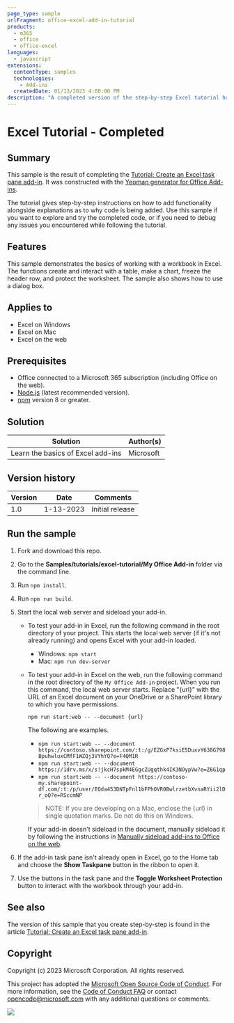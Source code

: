 ```yaml
---
page_type: sample
urlFragment: office-excel-add-in-tutorial
products:
  - m365
  - office
  - office-excel
languages:
  - javascript
extensions:
  contentType: samples
  technologies:
    - Add-ins
  createdDate: 01/13/2023 4:00:00 PM
description: "A completed version of the step-by-step Excel tutorial hosted on learn.microsoft.com."
---
```


# Excel Tutorial - Completed

## Summary

This sample is the result of completing the [Tutorial: Create an Excel task pane add-in](https://learn.microsoft.com/office/dev/add-ins/tutorials/excel-tutorial). It was constructed with the [Yeoman generator for Office Add-ins](https://learn.microsoft.com/office/dev/add-ins/develop/yeoman-generator-overview).

The tutorial gives step-by-step instructions on how to add functionality alongside explanations as to why code is being added. Use this sample if you want to explore and try the completed code, or if you need to debug any issues you encountered while following the tutorial.

## Features

This sample demonstrates the basics of working with a workbook in Excel. The functions create and interact with a table, make a chart, freeze the header row, and protect the worksheet. The sample also shows how to use a dialog box.

## Applies to

- Excel on Windows
- Excel on Mac
- Excel on the web

## Prerequisites

- Office connected to a Microsoft 365 subscription (including Office on the web).
- [Node.js](https://nodejs.org/) (latest recommended version).
- [npm](https://docs.npmjs.com/downloading-and-installing-node-js-and-npm) version 8 or greater.

## Solution

Solution | Author(s)
---------|----------
Learn the basics of Excel add-ins | Microsoft

## Version history

Version  | Date | Comments
---------| -----| --------
1.0 | 1-13-2023 | Initial release

## Run the sample

1. Fork and download this repo.

1. Go to the **Samples/tutorials/excel-tutorial/My Office Add-in** folder via the command line.

1. Run `npm install`.

1. Run `npm run build`.

1. Start the local web server and sideload your add-in.

    - To test your add-in in Excel, run the following command in the root directory of your project. This starts the local web server (if it's not already running) and opens Excel with your add-in loaded.

      - Windows: `npm start`
      - Mac: `npm run dev-server`

    - To test your add-in in Excel on the web, run the following command in the root directory of the `My Office Add-in` project. When you run this command, the local web server starts. Replace "{url}" with the URL of an Excel document on your OneDrive or a SharePoint library to which you have permissions.

      ```command line
      npm run start:web -- --document {url}
      ```

      The following are examples.

      - `npm run start:web -- --document https://contoso.sharepoint.com/:t:/g/EZGxP7ksiE5DuxvY638G798BpuhwluxCMfF1WZQj3VYhYQ?e=F4QM1R`
      - `npm run start:web -- --document https://1drv.ms/x/s!jkcH7spkM4EGgcZUgqthk4IK3NOypVw?e=Z6G1qp`
      - `npm run start:web -- --document https://contoso-my.sharepoint-df.com/:t:/p/user/EQda453DNTpFnl1bFPhOVR0BwlrzetbXvnaRYii2lDr_oQ?e=RSccmNP`

      > NOTE: If you are developing on a Mac, enclose the {url} in single quotation marks. Do not do this on Windows.

      If your add-in doesn't sideload in the document, manually sideload it by following the instructions in [Manually sideload add-ins to Office on the web](https://learn.microsoft.com/office/dev/add-ins/testing/sideload-office-add-ins-for-testing).

1. If the add-in task pane isn't already open in Excel, go to the Home tab and choose the **Show Taskpane** button in the ribbon to open it.

1. Use the buttons in the task pane and the **Toggle Worksheet Protection** button to interact with the workbook through your add-in.

## See also

The version of this sample that you create step-by-step is found in the article [Tutorial: Create an Excel task pane add-in](https://learn.microsoft.com/office/dev/add-ins/tutorials/excel-tutorial).

## Copyright

Copyright (c) 2023 Microsoft Corporation. All rights reserved.

This project has adopted the [Microsoft Open Source Code of Conduct](https://opensource.microsoft.com/codeofconduct/). For more information, see the [Code of Conduct FAQ](https://opensource.microsoft.com/codeofconduct/faq/) or contact [opencode@microsoft.com](mailto:opencode@microsoft.com) with any additional questions or comments.

<img src="https://pnptelemetry.azurewebsites.net/pnp-officeaddins/samples/office-excel-add-in-tutorial" />